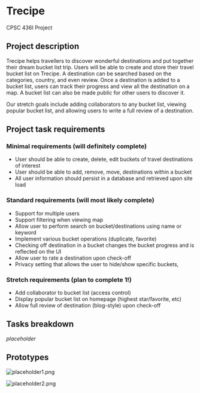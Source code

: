 # Trecipe

CPSC 436I Project

## Project description

Trecipe helps travellers to discover wonderful destinations and put together their dream bucket list trip. Users will be able to create and store their travel bucket list on Trecipe. A destination can be searched based on the categories, country, and even review. Once a destination is added to a bucket list, users can track their progress and view all the destination on a map. A bucket list can also be made public for other users to discover it.  

Our stretch goals include adding collaborators to any bucket list, viewing popular bucket list, and allowing users to write a full review of a destination.  

## Project task requirements

### Minimal requirements (will definitely complete)
* User should be able to create, delete, edit buckets of travel destinations of interest
* User should be able to add, remove, move, destinations within a bucket
* All user information should persist in a database and retrieved upon site load
### Standard requirements (will most likely complete)
* Support for multiple users
* Support filtering when viewing map
* Allow user to perform search on bucket/destinations using name or keyword
* Implement various bucket operations (duplicate, favorite)
* Checking off destination in a bucket changes the bucket progress and is reflected on the UI
* Allow user to rate a destination upon check-off
* Privacy setting that allows the user to hide/show specific buckets, 
### Stretch requirements (plan to complete 1!)
* Add collaborator to bucket list (access control)
*	Display popular bucket list on homepage (highest star/favorite, etc)
* Allow	full review of destination (blog-style) upon check-off

## Tasks breakdown

*placeholder*

## Prototypes

![placeholder1.png](https://github.com/shizuko-akamoto/Travel-Bucket-List/blob/master/placeholder1.PNG "placeholder 1")

![placeholder2.png](https://github.com/shizuko-akamoto/Travel-Bucket-List/blob/master/placeholder2.PNG "placeholder 2")

